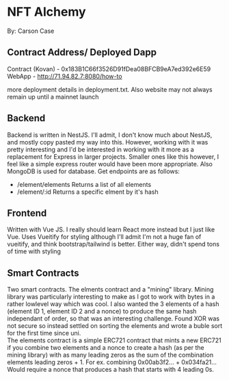 NFT Alchemy
===========
By: Carson Case

Contract Address/ Deployed Dapp
-------------------------------
Contract (Kovan)    - 0x183B1C66f3526D91fDea08BFCB9eA7ed392e6E59 
WebApp              - http://71.94.82.7:8080/how-to

more deployment details in deployment.txt. Also website may not always remain up until a mainnet launch

Backend
-------
Backend is written in NestJS. I'll admit, I don't know much about NestJS, and mostly copy pasted my way into this. However, working with it was pretty interesting and I'd be interested in working with it more as a replacement for Express in larger projects. Smaller ones like this however, I feel like a simple express router would have been more appropriate. Also MongoDB is used for database. Get endpoints are as follows:  
- /element/elements Returns a list of all elements
- /element/:id Returns a specific elment by it's hash

Frontend
--------
Written with Vue JS. I really should learn React more instead but I just like Vue. Uses Vueitify for styling although I'll admit I'm not a huge fan of vueitify, and think bootstrap/tailwind is better. Either way, didn't spend tons of time with styling

Smart Contracts
---------------
Two smart contracts. The elments contract and a "mining" library. Mining library was particularly interesting to make as I got to work with bytes in a rather lowlevel way which was cool. I also wanted the 3 elements of a hash (element ID 1, element ID 2 and a nonce) to produce the same hash independant of order, so that was an interesting challenge. Found XOR was not secure so instead settled on sorting the elements and wrote a buble sort for the first time since uni.  
The elements contract is a simple ERC721 contract that mints a new ERC721 if you combine two elements and a nonce to create a hash (as per the mining library) with as many leading zeros as the sum of the combination elements leading zeros + 1. For ex. combining 0x00ab3f2... + 0x034fa21... Would require a nonce that produces a hash that starts with 4 leading 0s.
